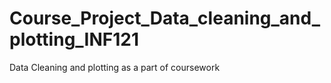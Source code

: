 # Course_Project_Data_cleaning_and_plotting_INF121
Data Cleaning and plotting as a part of coursework
